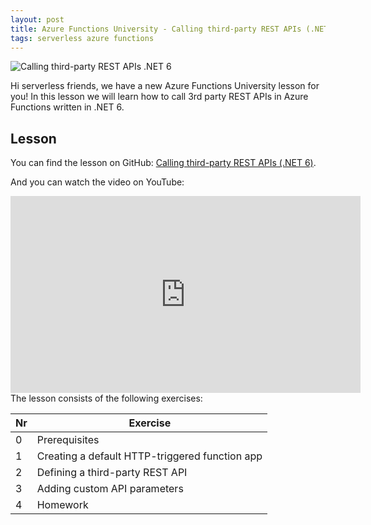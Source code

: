 ```yaml
---
layout: post
title: Azure Functions University - Calling third-party REST APIs (.NET 6)
tags: serverless azure functions
---
```


<img class="u-max-full-width" itemprop="image" src="{{ site.url }}/assets/2022/02/13/AzureFunctionsUniversity_Calling3rdpartyRESTAPIs_dotnet6.png" alt="Calling third-party REST APIs .NET 6">

Hi serverless friends, we have a new Azure Functions University lesson for you! In this lesson we will learn how to call 3rd party REST APIs in Azure Functions written in .NET 6.

<!--more-->

## Lesson

You can find the lesson on GitHub: [Calling third-party REST APIs (.NET 6)](https://github.com/marcduiker/azure-functions-university/blob/main/lessons/dotnet6/http-refit/README.md).

And you can watch the video on YouTube:

<iframe width="560" height="315" src="https://www.youtube.com/embed/11Qi8A_8cVY" title="YouTube video player" frameborder="0" allow="accelerometer; autoplay; clipboard-write; encrypted-media; gyroscope; picture-in-picture" allowfullscreen></iframe>

<br>
The lesson consists of the following exercises:

|Nr|Exercise
|-|-
|0|Prerequisites
|1|Creating a default HTTP-triggered function app
|2|Defining a third-party REST API
|3|Adding custom API parameters
|4|Homework